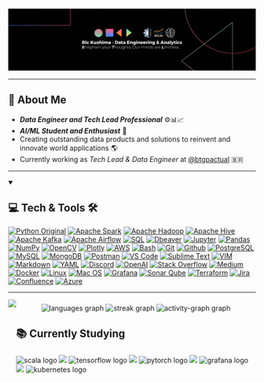 ![Ric Kushima DE](assets/Banner_RRK.png)

---

<h2>📌 About Me</h2> 

- ***Data Engineer and Tech Lead Professional*** ⚙️📊📈
- ***AI/ML Student and Enthusiast*** 🧠
- Creating outstanding data products and solutions to reinvent and innovate world applications 🌎
- Currently working as *Tech Lead & Data Engineer* at [@btgpactual](https://www.btgpactual.com/) 🇧🇷

---

<details open> 
  <summary><h2>💻 Tech & Tools 🛠️</h2></summary>
  <!--Later on add reference to open code in my repo with language or technology mentioned > example https://github.com/search?q=user%3ADenverCoder1+language%3Apython -->
   <p>
      <a href="#"><img alt="Python Original" src="https://custom-icon-badges.demolab.com/badge/Python-000000.svg?logo=python-blueyellow"></a>
      <a href="#"><img alt="Apache Spark" src="https://custom-icon-badges.demolab.com/badge/Apache%20Spark-white.svg?logo=apache-spark-star"></a>
      <a href="#"><img alt="Apache Hadoop" src="https://img.shields.io/badge/Apache%20Hadoop-6BCEFF?logo=apachehadoop&logoColor=black"></a>
      <a href="#"><img alt="Apache Hive" src="https://img.shields.io/badge/Apache%20Hive-FDEE21?logo=apachehive&logoColor=black"></a>
      <a href="#"><img alt="Apache Kafka" src="https://img.shields.io/badge/Apache%20Kafka-000?logo=apachekafka"></a>
      <a href="#"><img alt="Apache Airflow" src="https://custom-icon-badges.demolab.com/badge/Apache%20Airflow-white.svg?logo=airflow-icon"></a>
      <a href="#"><img alt="SQL" src="https://custom-icon-badges.demolab.com/badge/SQL-025E8C.svg?logo=database&logoColor=white"></a>
      <a href="#"><img alt="Dbeaver" src="https://custom-icon-badges.demolab.com/badge/DBeaver-372923?logo=dbeaver-mono&logoColor=white"></a>
      <a href="#"><img alt="Jupyter" src="https://img.shields.io/badge/Jupyter-F37626.svg?logo=Jupyter&logoColor=white"></a>
      <a href="#"><img alt="Pandas" src="https://img.shields.io/badge/Pandas-150458.svg?logo=pandas&logoColor=white"></a>
      <a href="#"><img alt="NumPy" src="https://img.shields.io/badge/Numpy-013243.svg?logo=numpy&logoColor=white"></a>
      <a href="#"><img alt="OpenCV" src="https://img.shields.io/badge/OpenCV-%23white.svg?logo=opencv&logoColor=white"></a>
      <a href="#"><img alt="Plotly" src="https://img.shields.io/badge/Plotly-%233F4F75.svg?logo=plotly&logoColor=white"></a>
      <a href="#"><img alt="AWS" src="https://custom-icon-badges.demolab.com/badge/AWS-white.svg?logo=aws-icon"></a>
      <a href="#"><img alt="Bash" src="https://img.shields.io/badge/Bash-121011.svg?logo=gnu-bash&logoColor=white"></a>
      <a href="#"><img alt="Git" src="https://img.shields.io/badge/Git-black?&logo=git"></a>
      <a href="#"><img alt="Github" src="https://img.shields.io/badge/GitHub-181717?&logo=github&logoColor=white"></a>
      <a href="#"><img alt="PostgreSQL" src ="https://img.shields.io/badge/PostgreSQL-316192.svg?logo=postgresql&logoColor=white"></a>
      <a href="#"><img alt="MySQL" src="https://img.shields.io/badge/MySQL-4378A0.svg?logo=mysql&logoColor=white"></a>
      <a href="#"><img alt="MongoDB" src="https://img.shields.io/badge/MongoDB-%234ea94b.svg?logo=mongodb&logoColor=white"></a>
      <a href="#"><img alt="Postman" src="https://img.shields.io/badge/Postman-FF6C37?logo=postman&logoColor=white"></a>
      <a href="#"><img alt="VS Code" src="https://custom-icon-badges.demolab.com/badge/Visual%20Studio%20Code-121011.svg?logo=visual-studio-code"></a>
      <a href="#"><img alt="Sublime Text" src="https://img.shields.io/badge/Sublime%20Text-%23575757.svg?logo=sublime-text&logoColor=important"></a>
      <a href="#"><img alt="VIM" src="https://img.shields.io/badge/VIM-%2311AB00.svg?logo=vim&logoColor=white"></a>
      <a href="#"><img alt="Markdown" src="https://img.shields.io/badge/Markdown-000000.svg?logo=markdown&logoColor=white"></a>
      <a href="#"><img alt="YAML" src="https://img.shields.io/badge/YAML-%23ffffff.svg?logo=yaml&logoColor=151515"></a>
      <a href="#"><img alt="Discord" src="https://img.shields.io/badge/Discord-5865F2.svg?logo=discord&logoColor=white"></a>
      <a href="#"><img alt="OpenAI" src="https://img.shields.io/badge/OpenAI-74aa9c?logo=openai&logoColor=white"></a>
      <a href="#"><img alt="Stack Overflow" src="https://img.shields.io/badge/Stack%20Overflow-FE7A16?logo=stack-overflow&logoColor=white"></a>
      <a href="#"><img alt="Medium" src="https://img.shields.io/badge/Medium-12100E?logo=medium&logoColor=white"></a>
      <a href="#"><img alt="Docker" src="https://img.shields.io/badge/Docker-%230db7ed.svg?logo=docker&logoColor=white"></a>
      <a href="#"><img alt="Linux" src="https://img.shields.io/badge/Linux-FCC624?logo=linux&logoColor=black"></a>
      <a href="#"><img alt="Mac OS" src="https://img.shields.io/badge/macOS-000000?logo=apple&logoColor=white"></a>
      <a href="#"><img alt="Grafana" src="https://img.shields.io/badge/Grafana-%23F46800.svg?logo=grafana&logoColor=white"></a>
      <a href="#"><img alt="Sonar Qube" src="https://img.shields.io/badge/SonarQube-black?logo=sonarqube&logoColor=4E9BCD"></a>
      <a href="#"><img alt="Terraform" src="https://img.shields.io/badge/Terraform-%235835CC.svg?logo=terraform&logoColor=white"></a>
      <a href="#"><img alt="Jira" src="https://img.shields.io/badge/Jira-%230A0FFF.svg?logo=jira&logoColor=white"></a>
      <a href="#"><img alt="Confluence" src="https://img.shields.io/badge/Confluence-%23172BF4.svg?logo=confluence&logoColor=white"></a>
      <a href="#"><img alt="Azure" src="https://custom-icon-badges.demolab.com/badge/Azure-121011.svg?logo=azure-icon"></a>
  </p>
</details>

---

<img align="left" height="270" src="https://i.imgur.com/vUIMjqX.gif"/>

###

<div align="center">
  <img src="https://github-readme-stats.vercel.app/api/top-langs?username=rickushima&locale=en&hide_title=false&layout=compact&card_width=320&langs_count=5&theme=shades-of-purple&hide_border=false&order=2" height="150" alt="languages graph"/>
  <img src="https://streak-stats.demolab.com?user=rickushima&locale=en&mode=daily&theme=shades-of-purple&hide_border=false&border_radius=5&order=3" height="150" alt="streak graph"/>
  <img src="https://github-readme-activity-graph.vercel.app/graph?username=rickushima&radius=16&theme=modern-lilac&area=true&order=5" height="300" alt="activity-graph graph"/>
</div>

###

<h2 align="left">📚 Currently Studying</h2>

###

<div align="left">
  <img src="https://cdn.jsdelivr.net/gh/devicons/devicon/icons/scala/scala-original.svg" height="40" alt="scala logo"/>
  <img width="12"  src="#"/>
  <img src="https://cdn.jsdelivr.net/gh/devicons/devicon/icons/tensorflow/tensorflow-original.svg" height="40" alt="tensorflow logo"/>
  <img width="12"  src="#"/>
  <img src="https://cdn.jsdelivr.net/gh/devicons/devicon/icons/pytorch/pytorch-original.svg" height="40" alt="pytorch logo"/>
  <img width="12"  src="#"/>
  <img src="https://cdn.jsdelivr.net/gh/devicons/devicon/icons/grafana/grafana-original.svg" height="40" alt="grafana logo"/>
  <img width="12"  src="#"/>
  <img src="https://cdn.jsdelivr.net/gh/devicons/devicon/icons/kubernetes/kubernetes-plain.svg" height="40" alt="kubernetes logo"/>
</div>

###
